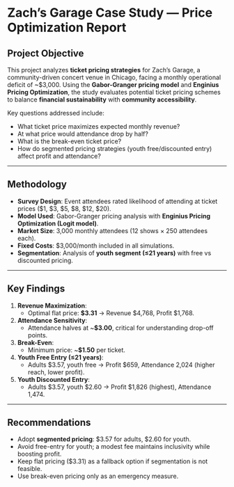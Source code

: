 # Zach’s Garage Case Study — Price Optimization Report  

## Project Objective  
This project analyzes **ticket pricing strategies** for Zach’s Garage, a community-driven concert venue in Chicago, facing a monthly operational deficit of ~$3,000. Using the **Gabor-Granger pricing model** and **Enginius Pricing Optimization**, the study evaluates potential ticket pricing schemes to balance **financial sustainability** with **community accessibility**.  

Key questions addressed include:  
- What ticket price maximizes expected monthly revenue?  
- At what price would attendance drop by half?  
- What is the break-even ticket price?  
- How do segmented pricing strategies (youth free/discounted entry) affect profit and attendance?  

---

## Methodology  
- **Survey Design**: Event attendees rated likelihood of attending at ticket prices ($1, $3, $5, $8, $12, $20).  
- **Model Used**: Gabor-Granger pricing analysis with **Enginius Pricing Optimization (Logit model)**.  
- **Market Size**: 3,000 monthly attendees (12 shows × 250 attendees each).  
- **Fixed Costs**: $3,000/month included in all simulations.  
- **Segmentation**: Analysis of **youth segment (≤21 years)** with free vs discounted pricing.  

---

## Key Findings  
1. **Revenue Maximization**:  
   - Optimal flat price: **$3.31** → Revenue $4,768, Profit $1,768.  
2. **Attendance Sensitivity**:  
   - Attendance halves at ~**$3.00**, critical for understanding drop-off points.  
3. **Break-Even**:  
   - Minimum price: ~**$1.50** per ticket.  
4. **Youth Free Entry (≤21 years)**:  
   - Adults $3.57, youth free → Profit $659, Attendance 2,024 (higher reach, lower profit).  
5. **Youth Discounted Entry**:  
   - Adults $3.57, youth $2.60 → Profit $1,826 (highest), Attendance 1,474.  

---

## Recommendations  
- Adopt **segmented pricing**: $3.57 for adults, $2.60 for youth.  
- Avoid free-entry for youth; a modest fee maintains inclusivity while boosting profit.  
- Keep flat pricing ($3.31) as a fallback option if segmentation is not feasible.  
- Use break-even pricing only as an emergency measure.  



